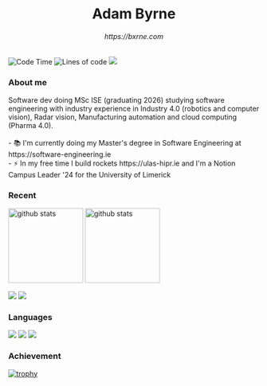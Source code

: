 <h1 align="center">Adam Byrne</h1>
<h6 align="center">https://bxrne.com</h6>

![Code Time](http://img.shields.io/badge/Code%20Time-9%2C786%20hrs%2015%20mins-blue)
![Lines of code](https://img.shields.io/badge/From%20Hello%20World%20I%27ve%20Written-726.1%20thousand%20lines%20of%20code-blue)
![](https://komarev.com/ghpvc/?username=bxrne&color=blue&style=flat)

### About me

<p align="left">Software dev doing MSc ISE (graduating 2026) studying software engineering with industry experience in Industry 4.0 (robotics and computer vision), Radar vision, Manufacturing automation and cloud computing (Pharma 4.0).<br><br>- 📚 I'm currently doing my Master's degree in Software Engineering at https://software-engineering.ie<br>- ⚡ In my free time I build rockets https://ulas-hipr.ie and I'm a Notion Campus Leader '24 for the University of Limerick</p>



### Recent

<p align="left">
  <a href="https://github.com/anuraghazra/github-readme-stats"><img alt="github stats" height="150px" src="https://github-readme-stats.vercel.app/api?username=bxrne&count_private=true&show_icons=true&custom_title=GitHub%20Stats&hide_border=true&theme=transparent" /></a>
  <a href="https://github.com/DenverCoder1/github-readme-streak-stats"><img alt="github stats" height="150px" src="https://github-readme-streak-stats.herokuapp.com/?user=bxrne&theme=transparent&hide_border=true" /></a>
</p>

[![](http://github-profile-summary-cards.vercel.app/api/cards/profile-details?username=bxrne&theme=transparent)](https://github.com/vn7n24fzkq/github-profile-summary-cards)
[![](https://github-readme-activity-graph.vercel.app/graph?username=bxrne&theme=github-dark-dimmed&custom_title=Contribution%20Graph%20in%20the%20last%2031%20days&hide_border=true)](https://github.com/Ashutosh00710/github-readme-activity-graph)

### Languages

[![](http://github-profile-summary-cards.vercel.app/api/cards/repos-per-language?username=bxrne&theme=transparent)](https://github.com/vn7n24fzkq/github-profile-summary-cards)
[![](http://github-profile-summary-cards.vercel.app/api/cards/most-commit-language?username=bxrne&theme=transparent)](https://github.com/vn7n24fzkq/github-profile-summary-cards)
[![](https://github-readme-stats.vercel.app/api/top-langs/?username=bxrne&layout=compact&count_private=true&show_icons=true&theme=transparent&hide_border=true)](https://github.com/anuraghazra/github-readme-stats)


<!-- Made with [OSS Insight](https://ossinsight.io/) -->

### Achievement

[![trophy](https://github-profile-trophy.vercel.app/?username=bxrne&no-frame=true&no-bg=true&theme=onedark)](https://github.com/ryo-ma/github-profile-trophy)
